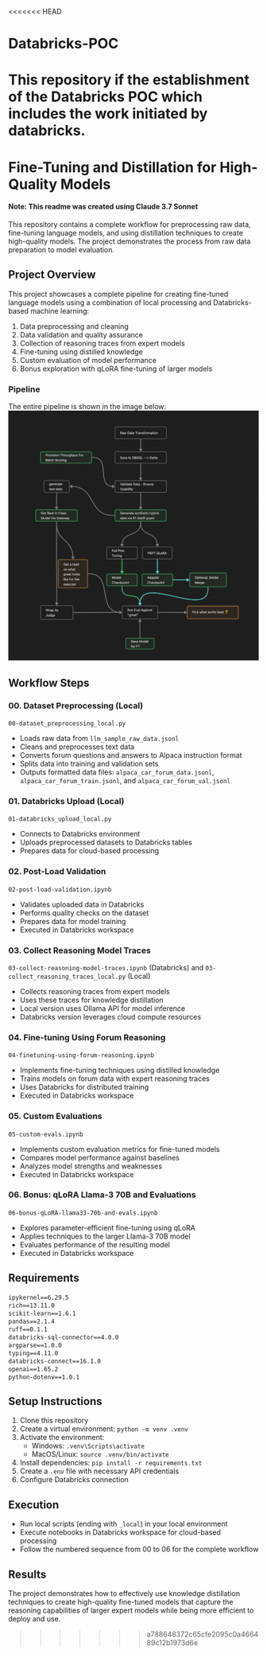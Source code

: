 <<<<<<< HEAD
# Databricks-POC
This repository if the establishment of the Databricks POC which includes the work initiated by databricks.
=======
# Fine-Tuning and Distillation for High-Quality Models
#### Note: This readme was created using Claude 3.7 Sonnet

This repository contains a complete workflow for preprocessing raw data, fine-tuning language models, and using distillation techniques to create high-quality models. The project demonstrates the process from raw data preparation to model evaluation.

## Project Overview

This project showcases a complete pipeline for creating fine-tuned language models using a combination of local processing and Databricks-based machine learning:

1. Data preprocessing and cleaning
2. Data validation and quality assurance
3. Collection of reasoning traces from expert models
4. Fine-tuning using distilled knowledge
5. Custom evaluation of model performance
6. Bonus exploration with qLoRA fine-tuning of larger models


### Pipeline
The entire pipeline is shown in the image below:
![pipeline](pipeline.png)


## Workflow Steps

### 00. Dataset Preprocessing (Local)
`00-dataset_preprocessing_local.py`

- Loads raw data from `llm_sample_raw_data.jsonl` 
- Cleans and preprocesses text data
- Converts forum questions and answers to Alpaca instruction format
- Splits data into training and validation sets
- Outputs formatted data files: `alpaca_car_forum_data.jsonl`, `alpaca_car_forum_train.jsonl`, and `alpaca_car_forum_val.jsonl`

### 01. Databricks Upload (Local)
`01-databricks_upload_local.py`

- Connects to Databricks environment
- Uploads preprocessed datasets to Databricks tables
- Prepares data for cloud-based processing

### 02. Post-Load Validation
`02-post-load-validation.ipynb`

- Validates uploaded data in Databricks
- Performs quality checks on the dataset
- Prepares data for model training
- Executed in Databricks workspace

### 03. Collect Reasoning Model Traces
`03-collect-reasoning-model-traces.ipynb` (Databricks) and `03-collect_reasoning_traces_local.py` (Local)

- Collects reasoning traces from expert models
- Uses these traces for knowledge distillation
- Local version uses Ollama API for model inference
- Databricks version leverages cloud compute resources

### 04. Fine-tuning Using Forum Reasoning
`04-finetuning-using-forum-reasoning.ipynb`

- Implements fine-tuning techniques using distilled knowledge
- Trains models on forum data with expert reasoning traces
- Uses Databricks for distributed training
- Executed in Databricks workspace

### 05. Custom Evaluations
`05-custom-evals.ipynb`

- Implements custom evaluation metrics for fine-tuned models
- Compares model performance against baselines
- Analyzes model strengths and weaknesses
- Executed in Databricks workspace

### 06. Bonus: qLoRA Llama-3 70B and Evaluations
`06-bonus-qLoRA-llama33-70b-and-evals.ipynb`

- Explores parameter-efficient fine-tuning using qLoRA
- Applies techniques to the larger Llama-3 70B model
- Evaluates performance of the resulting model
- Executed in Databricks workspace

## Requirements

```
ipykernel==6.29.5
rich==13.11.0
scikit-learn==1.6.1
pandas==2.1.4
ruff==0.1.1
databricks-sql-connector==4.0.0
argparse==1.0.0
typing==4.11.0
databricks-connect==16.1.0
openai==1.65.2
python-dotenv==1.0.1
```

## Setup Instructions

1. Clone this repository
2. Create a virtual environment: `python -m venv .venv`
3. Activate the environment:
   - Windows: `.venv\Scripts\activate`
   - MacOS/Linux: `source .venv/bin/activate`
4. Install dependencies: `pip install -r requirements.txt`
5. Create a `.env` file with necessary API credentials
6. Configure Databricks connection

## Execution

- Run local scripts (ending with `_local`) in your local environment
- Execute notebooks in Databricks workspace for cloud-based processing
- Follow the numbered sequence from 00 to 06 for the complete workflow

## Results

The project demonstrates how to effectively use knowledge distillation techniques to create high-quality fine-tuned models that capture the reasoning capabilities of larger expert models while being more efficient to deploy and use.

>>>>>>> a788648372c65cfe2095c0a466489c12b1973d6e
